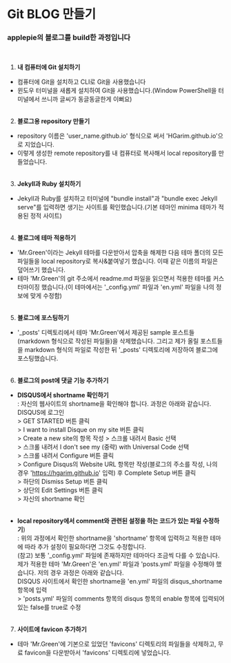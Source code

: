 # Git BLOG 만들기
### applepie의 블로그를 build한 과정입니다
<br>

1. **내 컴퓨터에 Git 설치하기**
  - 컴퓨터에 Git을 설치하고 CLI로 Git을 사용했습니다
  - 윈도우 터미널을 새롭게 설치하여 Git을 사용했습니다.(Window PowerShell을 터미널에서 쓰니까 글씨가 동글동글한게 이뻐요)
<br><br>

2. **블로그용 repository 만들기**
  - repository 이름은 'user_name.github.io' 형식으로 써서 'HGarim.github.io'으로 지었습니다.
  - 이렇게 생성한 remote repository를 내 컴퓨터로 복사해서 local repository를 만들었습니다.
<br><br>

3. **Jekyll과 Ruby 설치하기**
  - Jekyll과 Ruby를 설치하고 터미널에 "bundle install"과 "bundle exec Jekyll serve"를 입력하면 생기는 사이트를 확인했습니다.(기본 테마인 minima 테마가 적용된 정적 사이트)
<br><br>

4. **블로그에 테마 적용하기**
  - 'Mr.Green'이라는 Jekyll 테마를 다운받아서 압축을 해제한 다음 테마 폴더의 모든 파일들을 local repository로 복사&붙여넣기 했습니다. 이때 같은 이름의 파일은 덮어쓰기 했습니다.
  - 테마 'Mr.Green'의 git 주소에서 readme.md 파일을 읽으면서 적용한 테마를 커스터마이징 했습니다.(이 테마에서는 '\_config.yml' 파일과 'en.yml' 파일을 나의 정보에 맞게 수정함)
<br><br>

5. **블로그에 포스팅하기**
  - '\_posts' 디렉토리에서 테마 'Mr.Green'에서 제공된 sample 포스트들(markdown 형식으로 작성된 파일들)을 삭제했습니다. 그리고 제가 올릴 포스트들을 markdown 형식의 파일로 작성한 뒤 '\_posts' 디렉토리에 저장하여 블로그에 포스팅했습니다.
<br><br>

6. **블로그의 post에 댓글 기능 추가하기**
  - **DISQUS에서 shortname 확인하기**<br>
    : 자신의 웹사이트의 shortname을 확인해야 합니다. 과정은 아래와 같습니다.<br>
      DISQUS에 로그인<br>
      \> GET STARTED 버튼 클릭 <br>
      \> I want to install Disque on my site 버튼 클릭 <br>
      \> Create a new site의 항목 작성 > 스크롤 내려서 Basic 선택 <br>
      \> 스크롤 내려서 I don't see my (중략) with Universal Code 선택 <br>
      \> 스크롤 내려서 Configure 버튼 클릭 <br>
      \> Configure Disqus의 Website URL 항목만 작성(블로그의 주소를 작성, 나의 경우 'https://hgarim.github.io' 입력) 후 Complete Setup 버튼 클릭 <br>
      \> 하단의 Dismiss Setup 버튼 클릭 <br>
      \> 상단의 Edit Settings 버튼 클릭 <br>
      \> 자신의 shortname 확인<br><br>
    
  - **local repository에서 comment와 관련된 설정을 하는 코드가 있는 파일 수정하기**)<br>
    : 위의 과정에서 확인한 shortname을 'shortname' 항목에 입력하고 적용한 테마에 따라 추가 설정이 필요하다면 그것도 수정합니다.<br>
      (참고) 보통 '\_config.yml' 파일에 존재하지만 테마마다 조금씩 다를 수 있습니다. 제가 적용한 테마 'Mr.Green'은 'en.yml' 파일과 'posts.yml' 파일을 수정해야 했습니다. 저의 경우 과정은 아래와 같습니다.<br>
      DISQUS 사이트에서 확인한 shortname을 'en.yml' 파일의 disqus_shortname 항목에 입력<br>
      \> 'posts.yml' 파일의 comments 항목의 disqus 항목의 enable 항목에 입력되어있는 false를 true로 수정<br><br>

7. **사이트에 favicon 추가하기**
  - 테마 'Mr.Green'에 기본으로 있었던 'favicons' 디렉토리의 파일들을 삭제하고, 무료 favicon을 다운받아서 'favicons' 디렉토리에 넣었습니다.
